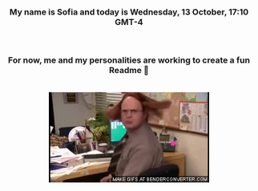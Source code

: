 


<div align="center">
<h3 >My name is Sofia and today is Wednesday, 13 October, 17:10 GMT-4</h3><br>
<h3 >For now, me and my personalities are working to create a fun Readme 👋
</h3><br>
<img src='img/dwight.gif' alt='working...'/>
</div>
